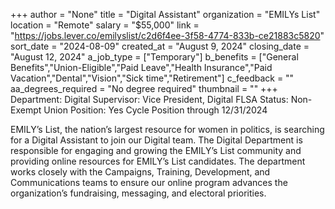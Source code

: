 +++
author = "None"
title = "Digital Assistant"
organization = "EMILYs List"
location = "Remote"
salary = "$55,000"
link = "https://jobs.lever.co/emilyslist/c2d6f4ee-3f58-4774-833b-ce21883c5820"
sort_date = "2024-08-09"
created_at = "August 9, 2024"
closing_date = "August 12, 2024"
a_job_type = ["Temporary"]
b_benefits = ["General Benefits","Union-Eligible","Paid Leave","Health Insurance","Paid Vacation","Dental","Vision","Sick time","Retirement"]
c_feedback = ""
aa_degrees_required = "No degree required"
thumbnail = ""
+++
Department: Digital
Supervisor: Vice President, Digital
FLSA Status: Non-Exempt
Union Position: Yes
Cycle Position through 12/31/2024

EMILY’s List, the nation’s largest resource for women in politics, is searching for a Digital Assistant to join our Digital team. The Digital Department is responsible for engaging and growing the EMILY’s List community and providing online resources for EMILY’s List candidates. The department works closely with the Campaigns, Training, Development, and Communications teams to ensure our online program advances the organization’s fundraising, messaging, and electoral priorities.